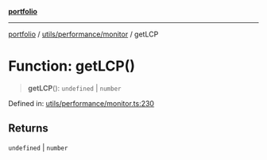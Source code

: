 [**portfolio**](../../../../README.md)

***

[portfolio](../../../../modules.md) / [utils/performance/monitor](../README.md) / getLCP

# Function: getLCP()

> **getLCP**(): `undefined` \| `number`

Defined in: [utils/performance/monitor.ts:230](https://github.com/tnorlund/Portfolio/blob/1ce9d793fe74ca9a6c4e46e63e7f387705839dcd/portfolio/utils/performance/monitor.ts#L230)

## Returns

`undefined` \| `number`
